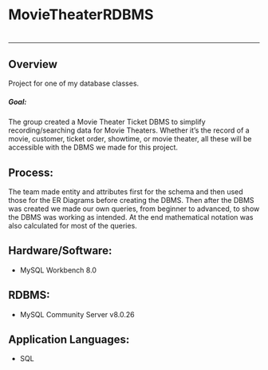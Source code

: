 # MovieTheaterRDBMS
#
***
## Overview
Project for one of my database classes. 
##### Goal:
The group created a Movie Theater Ticket DBMS to simplify recording/searching data for Movie Theaters. Whether it’s the record of a movie, customer, ticket order, showtime, or movie theater, all these will be accessible with the DBMS we made for this project.

## Process:
The team made entity and attributes first for the schema and then used those for the ER Diagrams before creating the DBMS. Then after the DBMS was created we made our own queries, from beginner to advanced, to show the DBMS was working as intended. At the end mathematical notation was also calculated for most of the queries.

## Hardware/Software:
+ MySQL Workbench 8.0

## RDBMS:
+ MySQL Community Server v8.0.26

## Application Languages:
+ SQL
